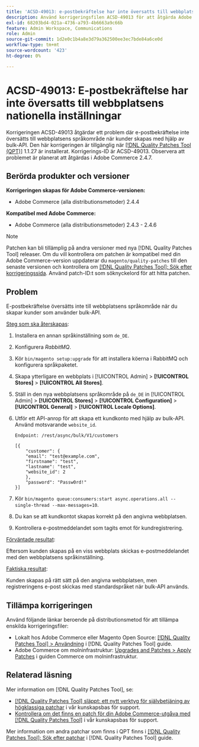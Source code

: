 ```yaml
---
title: 'ACSD-49013: e-postbekräftelse har inte översatts till webbplatsens språkområde'
description: Använd korrigeringsfilen ACSD-49013 för att åtgärda Adobe Commerce-problemet där e-postbekräftelse inte översätts till webbplatsens språkområde när du skapar kunder som använder satsvis-API.
exl-id: 68203bd4-021a-4736-a793-4b6663a9c66b
feature: Admin Workspace, Communications
role: Admin
source-git-commit: 1d2e0c1b4a8e3d79a362500ee3ec7bde84a6ce0d
workflow-type: tm+mt
source-wordcount: '423'
ht-degree: 0%

---
```


# ACSD-49013: E-postbekräftelse har inte översatts till webbplatsens nationella inställningar

Korrigeringen ACSD-49013 åtgärdar ett problem där e-postbekräftelse inte översätts till webbplatsens språkområde när kunder skapas med hjälp av bulk-API. Den här korrigeringen är tillgänglig när [[!DNL Quality Patches Tool (QPT)]](/help/announcements/adobe-commerce-announcements/magento-quality-patches-released-new-tool-to-self-serve-quality-patches.md) 1.1.27 är installerat. Korrigerings-ID är ACSD-49013. Observera att problemet är planerat att åtgärdas i Adobe Commerce 2.4.7.

## Berörda produkter och versioner

**Korrigeringen skapas för Adobe Commerce-versionen:**

* Adobe Commerce (alla distributionsmetoder) 2.4.4

**Kompatibel med Adobe Commerce:**

* Adobe Commerce (alla distributionsmetoder) 2.4.3 - 2.4.6

>[!NOTE]
>
>Patchen kan bli tillämplig på andra versioner med nya [!DNL Quality Patches Tool] releaser. Om du vill kontrollera om patchen är kompatibel med din Adobe Commerce-version uppdaterar du `magento/quality-patches` till den senaste versionen och kontrollera om [[!DNL Quality Patches Tool]: Sök efter korrigeringssida](https://experienceleague.adobe.com/tools/commerce-quality-patches/index.html). Använd patch-ID:t som söknyckelord för att hitta patchen.

## Problem

E-postbekräftelse översätts inte till webbplatsens språkområde när du skapar kunder som använder bulk-API.

<u>Steg som ska återskapas</u>:

1. Installera en annan språkinställning som `de_DE`.
1. Konfigurera *RabbitMQ*.
1. Kör `bin/magento setup:upgrade` för att installera köerna i RabbitMQ och konfigurera språkpaketet.
1. Skapa ytterligare en webbplats i [!UICONTROL Admin] > **[!UICONTROL Stores]** > **[!UICONTROL All Stores]**.
1. Ställ in den nya webbplatsens språkområde på `de_DE` in [!UICONTROL Admin] > **[!UICONTROL Stores]** > **[!UICONTROL Configuration]** > **[!UICONTROL General]** > **[!UICONTROL Locale Options]**.
1. Utför ett API-anrop för att skapa ett kundkonto med hjälp av bulk-API. Använd motsvarande `website_id`.

   `Endpoint: /rest/async/bulk/V1/customers`

   ```
   [{
       "customer": {
       "email": "test@example.com",
       "firstname": "test",
       "lastname": "test",
       "website_id": 2
       },
       "password": "Passw0rd!"
   }]
   ```

1. Kör `bin/magento queue:consumers:start async.operations.all --single-thread --max-messages=10`.
1. Du kan se att kundkontot skapas korrekt på den angivna webbplatsen.
1. Kontrollera e-postmeddelandet som tagits emot för kundregistrering.

<u>Förväntade resultat</u>:

Eftersom kunden skapas på en viss webbplats skickas e-postmeddelandet med den webbplatsens språkinställning.

<u>Faktiska resultat</u>:

Kunden skapas på rätt sätt på den angivna webbplatsen, men registreringens e-post skickas med standardspråket när bulk-API används.

## Tillämpa korrigeringen

Använd följande länkar beroende på distributionsmetod för att tillämpa enskilda korrigeringsfiler:

* Lokalt hos Adobe Commerce eller Magento Open Source: [[!DNL Quality Patches Tool] > Användning](https://experienceleague.adobe.com/docs/commerce-operations/tools/quality-patches-tool/usage.html) i [!DNL Quality Patches Tool] guide.
* Adobe Commerce om molninfrastruktur: [Upgrades and Patches > Apply Patches](https://experienceleague.adobe.com/docs/commerce-cloud-service/user-guide/develop/upgrade/apply-patches.html) i guiden Commerce om molninfrastruktur.

## Relaterad läsning

Mer information om [!DNL Quality Patches Tool], se:

* [[!DNL Quality Patches Tool] släppt: ett nytt verktyg för självbetjäning av högklassiga patchar](/help/announcements/adobe-commerce-announcements/magento-quality-patches-released-new-tool-to-self-serve-quality-patches.md) i vår kunskapsbas för support.
* [Kontrollera om det finns en patch för din Adobe Commerce-utgåva med [!DNL Quality Patches Tool]](/help/support-tools/patches-available-in-qpt-tool/check-patch-for-magento-issue-with-magento-quality-patches.md) i vår kunskapsbas för support.

Mer information om andra patchar som finns i QPT finns i [[!DNL Quality Patches Tool]: Sök efter patchar](https://experienceleague.adobe.com/tools/commerce-quality-patches/index.html) i [!DNL Quality Patches Tool] guide.
